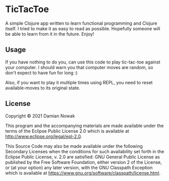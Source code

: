 # TicTacToe

A simple Clojure app written to learn functional programming and Clojure itself. I tried to make it as easy to read as possible. Hopefully someone will be able to learn from it in the future. Enjoy!

## Usage

If you have nothing to do you, can use this code to play tic-tac-toe against your computer. I should warn you that computer moves are random, so don't expect to have fun for long :)

Also, if you want to play it multiple times using REPL, you need to reset available-moves to its original state.

## License

Copyright © 2021 Damian Nowak

This program and the accompanying materials are made available under the
terms of the Eclipse Public License 2.0 which is available at
http://www.eclipse.org/legal/epl-2.0.

This Source Code may also be made available under the following Secondary
Licenses when the conditions for such availability set forth in the Eclipse
Public License, v. 2.0 are satisfied: GNU General Public License as published by
the Free Software Foundation, either version 2 of the License, or (at your
option) any later version, with the GNU Classpath Exception which is available
at https://www.gnu.org/software/classpath/license.html.
